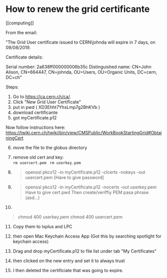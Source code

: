 # How to renew the grid certificante

[[computing]]

From the email:

"The Grid User certificate issued to CERN\johnda will expire in 7 days, on 09/08/2019.

Certificate details:

Serial number:	2a638ff000000006b35c
Distinguished name:	CN=John Alison, CN=664447, CN=johnda, OU=Users, OU=Organic Units, DC=cern, DC=ch"


Steps:
1) Go to https://ca.cern.ch/ca/. 
2) Click "New Grid User Certificate"
3) put in pwd ( XD3Ehht7YhxLmp7g2BhKVb )
4) download certificante
5) got myCertificate.p12

Now follow instructions here: 
https://twiki.cern.ch/twiki/bin/view/CMSPublic/WorkBookStartingGrid#ObtainingCert

6) move the file to the globus directory
7) remove old cert and key:    
	`rm usercert.pem `
    `rm userkey.pem`

8) > openssl pkcs12 -in myCertificate.p12 -clcerts -nokeys -out usercert.pem
   [Have to give password]

9) > openssl pkcs12 -in myCertificate.p12 -nocerts -out userkey.pem
   Have to give cert pwd
   Then create/veriffiy PEM pasa phrase (asd...)

10)

  > chmod 400 userkey.pem
  > chmod 400 usercert.pem
      

11) Copy them to lxplus and LPC

12) then open Mac Keychain Access App
   (Got this by searching spotlight for keychain access)

13) Drag and drop myCertificate.p12 to file list under tab "My Certificates"

14) then clicked on the new entry and set it to always trust

15) I then deleted the certificiate that was going to expire.    	
